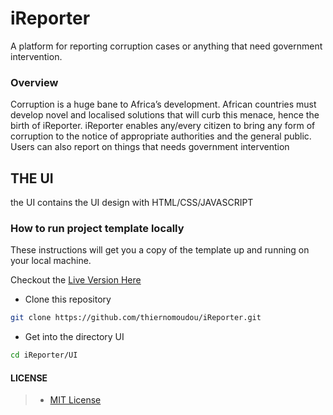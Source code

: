 # iReporter

A platform for reporting corruption cases or anything that need government intervention.

### Overview
Corruption is a huge bane to Africa’s development. African countries must develop novel and
localised solutions that will curb this menace, hence the birth of iReporter. iReporter enables
any/every citizen to bring any form of corruption to the notice of appropriate authorities and the
general public. Users can also report on things that needs government intervention

## THE UI 
the UI contains the UI design with HTML/CSS/JAVASCRIPT

### How to run project template locally

These instructions will get you a copy of the template up and running on your local machine.

Checkout the [Live Version Here](https://thiernomoudou.github.io/iReporter/UI/)

- Clone this repository 
```bash
git clone https://github.com/thiernomoudou/iReporter.git
```
- Get into the directory UI
```bash 
cd iReporter/UI
```

#### LICENSE

>- [MIT License](https://github.com/thiernomoudou/iReporter/blob/master/LICENSE)